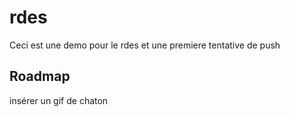 # rdes
Ceci est une demo pour le rdes
et une premiere tentative de push

## Roadmap

insérer un gif de chaton
